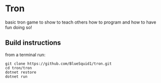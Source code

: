 # Tron
basic tron game to show to teach others how to program and how to have fun doing so!


## Build instructions
from a terminal run:
```
git clone https://github.com/BlueSquid1/tron.git
cd tron/tron
dotnet restore
dotnet run
```